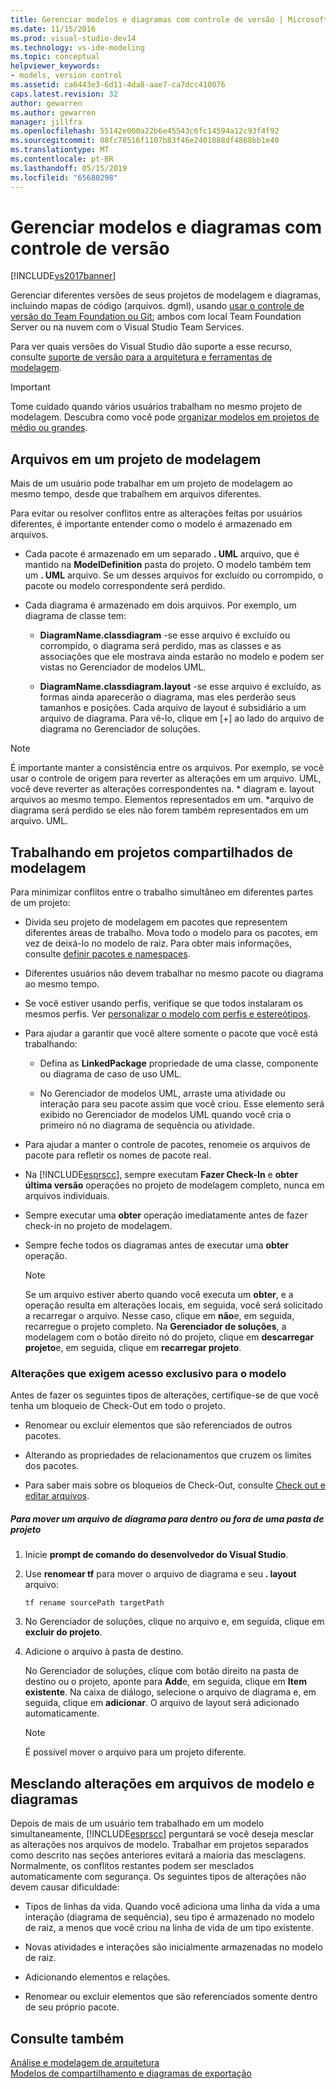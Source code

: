 ```yaml
---
title: Gerenciar modelos e diagramas com controle de versão | Microsoft Docs
ms.date: 11/15/2016
ms.prod: visual-studio-dev14
ms.technology: vs-ide-modeling
ms.topic: conceptual
helpviewer_keywords:
- models, version control
ms.assetid: ca6443e3-6d11-4da8-aae7-ca7dcc410076
caps.latest.revision: 32
author: gewarren
ms.author: gewarren
manager: jillfra
ms.openlocfilehash: 55142e000a22b6e45543c6fc14594a12c93f4f92
ms.sourcegitcommit: 08fc78516f1107b83f46e2401888df4868bb1e40
ms.translationtype: MT
ms.contentlocale: pt-BR
ms.lasthandoff: 05/15/2019
ms.locfileid: "65680298"
---
```

# <a name="manage-models-and-diagrams-under-version-control"></a>Gerenciar modelos e diagramas com controle de versão
[!INCLUDE[vs2017banner](../includes/vs2017banner.md)]

Gerenciar diferentes versões de seus projetos de modelagem e diagramas, incluindo mapas de código (arquivos. dgml), usando [usar o controle de versão do Team Foundation ou Git](https://msdn.microsoft.com/library/33267cee-fe5f-4aa3-b2cd-6d22ceace314); ambos com local Team Foundation Server ou na nuvem com o Visual Studio Team Services.  
  
 Para ver quais versões do Visual Studio dão suporte a esse recurso, consulte [suporte de versão para a arquitetura e ferramentas de modelagem](../modeling/what-s-new-for-design-in-visual-studio.md#VersionSupport).  
  
> [!IMPORTANT]
> Tome cuidado quando vários usuários trabalham no mesmo projeto de modelagem. Descubra como você pode [organizar modelos em projetos de médio ou grandes](../modeling/structure-your-modeling-solution.md).  
  
## <a name="ModelingProjects"></a> Arquivos em um projeto de modelagem  
 Mais de um usuário pode trabalhar em um projeto de modelagem ao mesmo tempo, desde que trabalhem em arquivos diferentes.  
  
 Para evitar ou resolver conflitos entre as alterações feitas por usuários diferentes, é importante entender como o modelo é armazenado em arquivos.  
  
- Cada pacote é armazenado em um separado **. UML** arquivo, que é mantido na **ModelDefinition** pasta do projeto. O modelo também tem um **. UML** arquivo. Se um desses arquivos for excluído ou corrompido, o pacote ou modelo correspondente será perdido.  
  
- Cada diagrama é armazenado em dois arquivos. Por exemplo, um diagrama de classe tem:  
  
    - **DiagramName.classdiagram** -se esse arquivo é excluído ou corrompido, o diagrama será perdido, mas as classes e as associações que ele mostrava ainda estarão no modelo e podem ser vistas no Gerenciador de modelos UML.  
  
    - **DiagramName.classdiagram.layout** -se esse arquivo é excluído, as formas ainda aparecerão o diagrama, mas eles perderão seus tamanhos e posições. Cada arquivo de layout é subsidiário a um arquivo de diagrama. Para vê-lo, clique em [+] ao lado do arquivo de diagrama no Gerenciador de soluções.  
  
> [!NOTE]
> É importante manter a consistência entre os arquivos. Por exemplo, se você usar o controle de origem para reverter as alterações em um arquivo. UML, você deve reverter as alterações correspondentes na. * diagram e. layout arquivos ao mesmo tempo. Elementos representados em um. \*arquivo de diagrama será perdido se eles não forem também representados em um arquivo. UML.  
  
## <a name="Shared"></a> Trabalhando em projetos compartilhados de modelagem  
 Para minimizar conflitos entre o trabalho simultâneo em diferentes partes de um projeto:  
  
- Divida seu projeto de modelagem em pacotes que representem diferentes áreas de trabalho. Mova todo o modelo para os pacotes, em vez de deixá-lo no modelo de raiz. Para obter mais informações, consulte [definir pacotes e namespaces](../modeling/define-packages-and-namespaces.md).  
  
- Diferentes usuários não devem trabalhar no mesmo pacote ou diagrama ao mesmo tempo.  
  
- Se você estiver usando perfis, verifique se que todos instalaram os mesmos perfis. Ver [personalizar o modelo com perfis e estereótipos](../modeling/customize-your-model-with-profiles-and-stereotypes.md).  
  
- Para ajudar a garantir que você altere somente o pacote que você está trabalhando:  
  
    - Defina as **LinkedPackage** propriedade de uma classe, componente ou diagrama de caso de uso UML.  
  
    - No Gerenciador de modelos UML, arraste uma atividade ou interação para seu pacote assim que você criou. Esse elemento será exibido no Gerenciador de modelos UML quando você cria o primeiro nó no diagrama de sequência ou atividade.  
  
- Para ajudar a manter o controle de pacotes, renomeie os arquivos de pacote para refletir os nomes de pacote real.  
  
- Na [!INCLUDE[esprscc](../includes/esprscc-md.md)], sempre executam **Fazer Check-In** e **obter última versão** operações no projeto de modelagem completo, nunca em arquivos individuais.  
  
- Sempre executar uma **obter** operação imediatamente antes de fazer check-in no projeto de modelagem.  
  
- Sempre feche todos os diagramas antes de executar uma **obter** operação.  
  
    > [!NOTE]
    > Se um arquivo estiver aberto quando você executa um **obter**, e a operação resulta em alterações locais, em seguida, você será solicitado a recarregar o arquivo. Nesse caso, clique em **não**e, em seguida, recarregue o projeto completo. Na **Gerenciador de soluções**, a modelagem com o botão direito nó do projeto, clique em **descarregar projeto**e, em seguida, clique em **recarregar projeto**.  
  
### <a name="Exclusive"></a> Alterações que exigem acesso exclusivo para o modelo  
 Antes de fazer os seguintes tipos de alterações, certifique-se de que você tenha um bloqueio de Check-Out em todo o projeto.  
  
- Renomear ou excluir elementos que são referenciados de outros pacotes.  
  
- Alterando as propriedades de relacionamentos que cruzem os limites dos pacotes.  
  
- Para saber mais sobre os bloqueios de Check-Out, consulte [Check out e editar arquivos](https://msdn.microsoft.com/library/eb404d63-c448-4994-9416-3e6d50ec554a).  
  
##### <a name="to-move-a-diagram-file-in-or-out-of-a-project-folder"></a>Para mover um arquivo de diagrama para dentro ou fora de uma pasta de projeto  
  
1. Inicie **prompt de comando do desenvolvedor do Visual Studio**.  
  
2. Use **renomear tf** para mover o arquivo de diagrama e seu **. layout** arquivo:  
  
     `tf rename sourcePath targetPath`  
  
3. No Gerenciador de soluções, clique no arquivo e, em seguida, clique em **excluir do projeto**.  
  
4. Adicione o arquivo à pasta de destino.  
  
     No Gerenciador de soluções, clique com botão direito na pasta de destino ou o projeto, aponte para **Add**e, em seguida, clique em **Item existente**. Na caixa de diálogo, selecione o arquivo de diagrama e, em seguida, clique em **adicionar**. O arquivo de layout será adicionado automaticamente.  
  
    > [!NOTE]
    > É possível mover o arquivo para um projeto diferente.  
  
## <a name="Merging"></a> Mesclando alterações em arquivos de modelo e diagramas  
 Depois de mais de um usuário tem trabalhado em um modelo simultaneamente, [!INCLUDE[esprscc](../includes/esprscc-md.md)] perguntará se você deseja mesclar as alterações nos arquivos de modelo. Trabalhar em projetos separados como descrito nas seções anteriores evitará a maioria das mesclagens. Normalmente, os conflitos restantes podem ser mesclados automaticamente com segurança. Os seguintes tipos de alterações não devem causar dificuldade:  
  
- Tipos de linhas da vida. Quando você adiciona uma linha da vida a uma interação (diagrama de sequência), seu tipo é armazenado no modelo de raiz, a menos que você criou na linha de vida de um tipo existente.  
  
- Novas atividades e interações são inicialmente armazenadas no modelo de raiz.  
  
- Adicionando elementos e relações.  
  
- Renomear ou excluir elementos que são referenciados somente dentro de seu próprio pacote.  
  
## <a name="see-also"></a>Consulte também  
 [Análise e modelagem de arquitetura](../modeling/analyze-and-model-your-architecture.md)   
 [Modelos de compartilhamento e diagramas de exportação](../modeling/share-models-and-exporting-diagrams.md)
